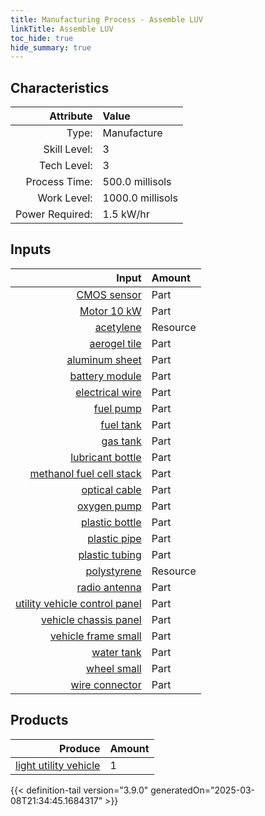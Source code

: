 ```yaml
---
title: Manufacturing Process - Assemble LUV
linkTitle: Assemble LUV
toc_hide: true
hide_summary: true
---
```

<!-- This is generated by the MarsSim HelpGenertor, do not edit. -->


## Characteristics

| Attribute      | Value |
|--------:|:------|
|Type:|Manufacture|
|Skill Level:|3|
|Tech Level:|3|
|Process Time:|500.0 millisols|
|Work Level:|1000.0 millisols|
|Power Required:|1.5 kW/hr|

## Inputs

| Input      | Amount |
|--------:|:------|
|[CMOS sensor](/docs/definitions/part/cmos-sensor)|Part|4|
|[Motor 10 kW](/docs/definitions/part/motor-10-kw)|Part|2|
|[acetylene](/docs/definitions/resource/acetylene)|Resource|1.0 kg|
|[aerogel tile](/docs/definitions/part/aerogel-tile)|Part|20|
|[aluminum sheet](/docs/definitions/part/aluminum-sheet)|Part|5|
|[battery module](/docs/definitions/part/battery-module)|Part|1|
|[electrical wire](/docs/definitions/part/electrical-wire)|Part|10|
|[fuel pump](/docs/definitions/part/fuel-pump)|Part|1|
|[fuel tank](/docs/definitions/part/fuel-tank)|Part|1|
|[gas tank](/docs/definitions/part/gas-tank)|Part|1|
|[lubricant bottle](/docs/definitions/part/lubricant-bottle)|Part|1|
|[methanol fuel cell stack](/docs/definitions/part/methanol-fuel-cell-stack)|Part|2|
|[optical cable](/docs/definitions/part/optical-cable)|Part|4|
|[oxygen pump](/docs/definitions/part/oxygen-pump)|Part|1|
|[plastic bottle](/docs/definitions/part/plastic-bottle)|Part|1|
|[plastic pipe](/docs/definitions/part/plastic-pipe)|Part|2|
|[plastic tubing](/docs/definitions/part/plastic-tubing)|Part|3|
|[polystyrene](/docs/definitions/resource/polystyrene)|Resource|5.0 kg|
|[radio antenna](/docs/definitions/part/radio-antenna)|Part|1|
|[utility vehicle control panel](/docs/definitions/part/utility-vehicle-control-panel)|Part|1|
|[vehicle chassis panel](/docs/definitions/part/vehicle-chassis-panel)|Part|3|
|[vehicle frame small](/docs/definitions/part/vehicle-frame-small)|Part|2|
|[water tank](/docs/definitions/part/water-tank)|Part|1|
|[wheel small](/docs/definitions/part/wheel-small)|Part|4|
|[wire connector](/docs/definitions/part/wire-connector)|Part|10|

## Products


| Produce      | Amount |
|--------:|:------|
|[light utility vehicle](/docs/definitions/vehicle/light-utility-vehicle)|1|



{{< definition-tail version="3.9.0" generatedOn="2025-03-08T21:34:45.1684317" >}}



